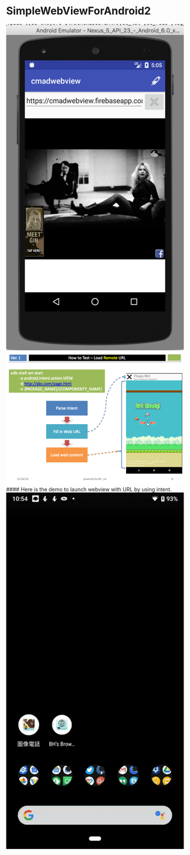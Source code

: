 # SimpleWebViewForAndroid2

<img src="./images/demo.png" width="480" height="auto">

<img src="./images/Slide8.png" width="480" height="auto">
#### Here is the demo to launch webview with URL by using intent.
<img src="./images/demo_launch_webview_with_url.gif" width="480" height="auto">